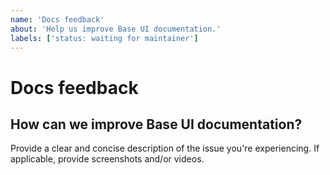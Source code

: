```yaml
---
name: 'Docs feedback'
about: 'Help us improve Base UI documentation.'
labels: ['status: waiting for maintainer']
---
```


# Docs feedback

## How can we improve Base UI documentation?

Provide a clear and concise description of the issue you're experiencing. If applicable, provide screenshots and/or videos.
